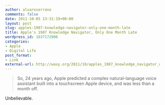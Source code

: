 ```yaml
---
author: alvaroserrano
comments: false
date: 2011-10-05 13:31:19+00:00
layout: post
slug: apples-1987-knowledge-navigator-only-one-month-late
title: Apple's 1987 Knowledge Navigator, Only One Month Late
wordpress_id: 1637172906
categories:
- Apple
- Digital Life
post_format:
- Link
external-url: http://waxy.org/2011/10/apples_1987_knowledge_navigator_only_one_month_late/
---
```


<blockquote>So, 24 years ago, Apple predicted a complex natural-language voice assistant built into a touchscreen Apple device, and was less than a month off.</blockquote>


Unbelievable.
